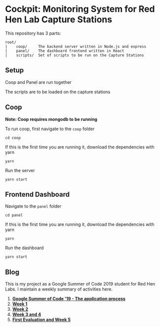 # Cockpit: Monitoring System for Red Hen Lab Capture Stations

This repository has 3 parts:

    root/
    |    coop/     The backend server written in Node.js and express
    |    panel/    The dashboard frontend written in React
    |    scripts/  Set of scripts to be run on the Capture Stations

## Setup

Coop and Panel are run together

The scripts are to be loaded on the capture stations


## Coop

**Note:  Coop requires mongodb to be running** 

To run coop, first navigate to the `coop` folder

`cd coop`

If this is the first time you are running it, download the dependencies with yarn

`yarn`

Run the server

`yarn start`

## Frontend Dashboard

Navigate to the `panel` folder

`cd panel`

If this is the first time you are running it, download the dependencies with yarn

`yarn`

Run the dashboard

`yarn start`

## Blog 

This is my project as a Google Summer of Code 2019 student for Red Hen Labs. I maintain a weekly summary of activities here.

1. [**Google Summer of Code '19 - The application process**](https://medium.com/@animysore/gsoc-19-the-application-process-and-being-accepted-30ce8d134951)
2. [**Week 1**](https://medium.com/@animysore/google-summer-of-code-2019-week-1-9dbaf8572c24)
3. [**Week 2**](https://medium.com/@animysore/google-summer-of-code-2019-week-2-d5af857a5b80)
4. [**Week 3 and 4**](https://medium.com/@animysore/gsoc19-week-3-and-4-95ba4ba5142f)
5. [**First Evaluation and Week 5**](https://medium.com/@animysore/first-evaluation-for-google-summer-of-code-19-f58b33264d9f)
